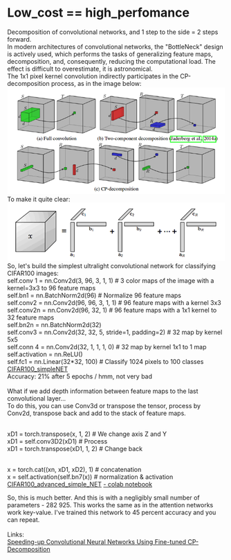 <H1>Low_cost == high_perfomance<br></H1>
Decomposition of convolutional networks, and 1 step to the side = 2 steps forward.<br>
In modern architectures of convolutional networks, the "BottleNeck" design is actively used, which performs the tasks of generalizing feature maps, decomposition, and, consequently, reducing the computational load. The effect is difficult to overestimate, it is astronomical.<br>
The 1x1 pixel kernel convolution indirectly participates in the CP-decomposition process, as in the image below:<br>
<img src="https://github.com/StasGT/Decomposition/blob/main/1.png" /><br>
To make it quite clear:<br>
<img src="https://github.com/StasGT/Decomposition/blob/main/2.png" /><br>
So, let's build the simplest ultralight convolutional network for classifying CIFAR100 images:<br>
self.conv 1 = nn.Conv2d(3, 96, 3, 1, 1) # 3 color maps of the image with a kernel=3x3 to 96 feature maps<br>
self.bn1 = nn.BatchNorm2d(96) # Normalize 96 feature maps<br>
self.conv2 = nn.Conv2d(96, 96, 3, 1, 1) # 96 feature maps with a kernel 3x3<br>
self.conv2n = nn.Conv2d(96, 32, 1) # 96 feature maps with a 1x1 kernel to 32 feature maps<br>
self.bn2n = nn.BatchNorm2d(32)<br>
self.conv3 = nn.Conv2d(32, 32, 5, stride=1, padding=2) # 32 map by kernel 5x5<br>
self.conn 4 = nn.Conv2d(32, 1, 1, 1, 0) # 32 map by kernel 1x1 to 1 map<br>
self.activation = nn.ReLU()<br>
self.fc1 = nn.Linear(32*32, 100) # Classify 1024 pixels to 100 classes<br>
<a href="https://github.com/StasGT/Decomposition/blob/main/CIFAR100_simpleNET.ipynb">CIFAR100_simpleNET</a><br>
Accuracy: 21% after 5 epochs / hmm, not very bad<br><br>
What if we add depth information between feature maps to the last convolutional layer...<br>
To do this, you can use Conv3d or transpose the tensor, process by Conv2d, transpose back and add to the stack of feature maps.<br><br>

xD1 = torch.transpose(x, 1, 2)   # We change axis Z and Y<br>
xD1 = self.conv3D2(xD1)          # Process<br>
xD1 = torch.transpose(xD1, 1, 2) # Change back<br><br>

x = torch.cat((xn, xD1, xD2), 1) # concatenation<br>
x = self.activation(self.bn7(x)) # normalization & activation<br>
<a href="https://github.com/StasGT/Decomposition/blob/main/CIFAR100_advanced_simple_NET.ipynb">CIFAR100_advanced_simple_NET</a>
<a href="https://colab.research.google.com/drive/1qLS_LQkIW5z6MlBdSo6aKSd1b002jcZs?usp=sharing"> - colab notebook</a>
<br>

So, this is much better. And this is with a negligibly small number of parameters - 282 925. This works the same as in the attention networks work key-value. I've trained this network to 45 percent accuracy and you can repeat.<br>
<br>Links:<br>
<a href="https://www.researchgate.net/publication/269935399_Speeding-up_Convolutional_Neural_Networks_Using_Fine-tuned_CP-Decomposition">Speeding-up Convolutional Neural Networks Using Fine-tuned CP-Decomposition</a>
